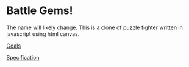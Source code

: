 # Battle Gems!
The name will likely change.
This is a clone of puzzle fighter written in javascript using html canvas.

[Goals](./GOALS.md)

[Specification](./SPEC.md)